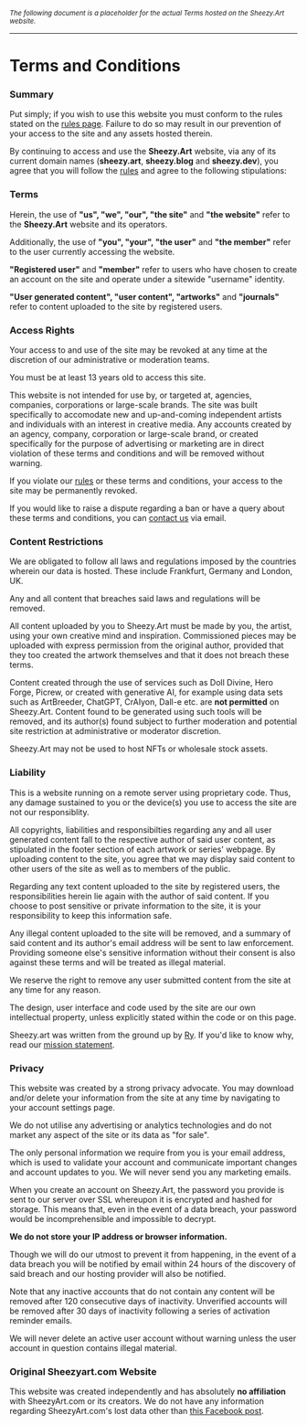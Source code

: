 *<sub>The following document is a placeholder for the actual Terms hosted on the Sheezy.Art website.</sub>*

---

# Terms and Conditions

### Summary

Put simply; if you wish to use this website you must conform to the rules stated on the [rules page](https://sheezy.art/page/rules). Failure to do so may result in our prevention of your access to the site and any assets hosted therein.

By continuing to access and use the **Sheezy.Art** website, via any of its current domain names (**sheezy.art**, **sheezy.blog** and **sheezy.dev**), you agree that you will follow the [rules](https://sheezy.art/page/rules) and agree to the following stipulations:

### Terms

Herein, the use of **"us", "we", "our", "the site"** and **"the website"** refer to the **Sheezy.Art** website and its operators.

Additionally, the use of **"you", "your", "the user"** and **"the member"** refer to the user currently accessing the website.

**"Registered user"** and **"member"** refer to users who have chosen to create an account on the site and operate under a sitewide "username" identity.

**"User generated content", "user content", "artworks"** and **"journals"** refer to content uploaded to the site by registered users.

### Access Rights

Your access to and use of the site may be revoked at any time at the discretion of our administrative or moderation teams.

You must be at least 13 years old to access this site.

This website is not intended for use by, or targeted at, agencies, companies, corporations or large-scale brands. The site was built specifically to accomodate new and up-and-coming independent artists and individuals with an interest in creative media. Any accounts created by an agency, company, corporation or large-scale brand, or created specifically for the purpose of advertising or marketing are in direct violation of these terms and conditions and will be removed without warning.

If you violate our [rules](https://sheezy.art/page/rules) or these terms and conditions, your access to the site may be permanently revoked.

If you would like to raise a dispute regarding a ban or have a query about these terms and conditions, you can [contact us](mailto:contact@sheezy.art) via email.

### Content Restrictions

We are obligated to follow all laws and regulations imposed by the countries wherein our data is hosted. These include Frankfurt, Germany and London, UK.

Any and all content that breaches said laws and regulations will be removed.

All content uploaded by you to Sheezy.Art must be made by you, the artist, using your own creative mind and inspiration. Commissioned pieces may be uploaded with express permission from the original author, provided that they too created the artwork themselves and that it does not breach these terms.

Content created through the use of services such as Doll Divine, Hero Forge, Picrew, or created with generative AI, for example using data sets such as ArtBreeder, ChatGPT, CrAIyon, Dall-e etc. are **not permitted** on Sheezy.Art. Content found to be generated using such tools will be removed, and its author(s) found subject to further moderation and potential site restriction at administrative or moderator discretion.

Sheezy.Art may not be used to host NFTs or wholesale stock assets.

### Liability

This is a website running on a remote server using proprietary code. Thus, any damage sustained to you or the device(s) you use to access the site are not our responsiblity.

All copyrights, liabilities and responsibilties regarding any and all user generated content fall to the respective author of said user content, as stipulated in the footer section of each artwork or series' webpage. By uploading content to the site, you agree that we may display said content to other users of the site as well as to members of the public.

Regarding any text content uploaded to the site by registered users, the responsibilities herein lie again with the author of said content. If you choose to post sensitive or private information to the site, it is your responsibility to keep this information safe.

Any illegal content uploaded to the site will be removed, and a summary of said content and its author's email address will be sent to law enforcement. Providing someone else's sensitive information without their consent is also against these terms and will be treated as illegal material.

We reserve the right to remove any user submitted content from the site at any time for any reason.

The design, user interface and code used by the site are our own intellectual property, unless explicitly stated within the code or on this page.

Sheezy.art was written from the ground up by [Ry](https://sheezy.art/ry). If you'd like to know why, read our [mission statement](https://sheezy.art/page/about).

### Privacy

This website was created by a strong privacy advocate. You may download and/or delete your information from the site at any time by navigating to your account settings page.

We do not utilise any advertising or analytics technologies and do not market any aspect of the site or its data as "for sale".

The only personal information we require from you is your email address, which is used to validate your account and communicate important changes and account updates to you. We will never send you any marketing emails.

When you create an account on Sheezy.Art, the password you provide is sent to our server over SSL whereupon it is encrypted and hashed for storage. This means that, even in the event of a data breach, your password would be incomprehensible and impossible to decrypt.

**We do not store your IP address or browser information.**

Though we will do our utmost to prevent it from happening, in the event of a data breach you will be notified by email within 24 hours of the discovery of said breach and our hosting provider will also be notified.

Note that any inactive accounts that do not contain any content will be removed after 120 consecutive days of inactivity. Unverified accounts will be removed after 30 days of inactivity following a series of activation reminder emails.

We will never delete an active user account without warning unless the user account in question contains illegal material.

### Original Sheezyart.com Website

This website was created independently and has absolutely **no affiliation** with SheezyArt.com or its creators. We do not have any information regarding SheezyArt.com's lost data other than [this Facebook post](https://www.facebook.com/sheezyart/posts/702575763176253).
